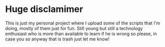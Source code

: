 # Huge disclamimer 

This is just my personal project where I upload some of the scripts that I'm doing, mostly of them just for fun.
Still young but still a technology enthusiast who is more than available to learn if he is wrong so please, in case you so anyway that is trash just let me know!

